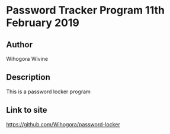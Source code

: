 # Password Tracker Program 11th February 2019

## Author
Wihogora Wivine

## Description
This is a password locker program

## Link to site
https://github.com/Wihogora/password-locker